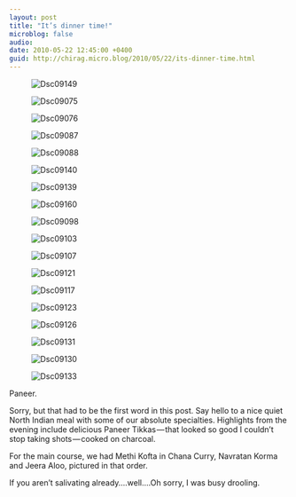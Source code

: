 ```yaml
---
layout: post
title: "It’s dinner time!"
microblog: false
audio: 
date: 2010-05-22 12:45:00 +0400
guid: http://chirag.micro.blog/2010/05/22/its-dinner-time.html
---
```

<figure><img alt="Dsc09149" src="http://www.chirag.biz/uploads/2018/a8e61198bb.jpg"></figure><figure><img alt="Dsc09075" src="http://www.chirag.biz/uploads/2018/cd63b48e67.jpg"></figure><figure><img alt="Dsc09076" src="http://www.chirag.biz/uploads/2018/10bfdcd31f.jpg"></figure><figure><img alt="Dsc09087" src="http://www.chirag.biz/uploads/2018/a0c608e750.jpg"></figure><figure><img alt="Dsc09088" src="http://www.chirag.biz/uploads/2018/b35b00b14e.jpg"></figure><figure><img alt="Dsc09140" src="http://www.chirag.biz/uploads/2018/f04208bd4a.jpg"></figure><figure><img alt="Dsc09139" src="http://www.chirag.biz/uploads/2018/11892a00b0.jpg"></figure><figure><img alt="Dsc09160" src="http://www.chirag.biz/uploads/2018/022321803d.jpg"></figure><figure><img alt="Dsc09098" src="http://www.chirag.biz/uploads/2018/4a6a28e95d.jpg"></figure><figure><img alt="Dsc09103" src="http://www.chirag.biz/uploads/2018/bac6fff68f.jpg"></figure><figure><img alt="Dsc09107" src="http://www.chirag.biz/uploads/2018/f532321668.jpg"></figure><figure><img alt="Dsc09121" src="http://www.chirag.biz/uploads/2018/51832109a0.jpg"></figure><figure><img alt="Dsc09117" src="http://www.chirag.biz/uploads/2018/a6eac16bed.jpg"></figure><figure><img alt="Dsc09123" src="http://www.chirag.biz/uploads/2018/0797c5d757.jpg"></figure><figure><img alt="Dsc09126" src="http://www.chirag.biz/uploads/2018/be8d89a54f.jpg"></figure><figure><img alt="Dsc09131" src="http://www.chirag.biz/uploads/2018/fc90a19b39.jpg"></figure><figure><img alt="Dsc09130" src="http://www.chirag.biz/uploads/2018/19d838e6d0.jpg"></figure><figure><img alt="Dsc09133" src="http://www.chirag.biz/uploads/2018/4e3da9f15f.jpg"></figure><p>Paneer.</p>
<p>Sorry, but that had to be the first word in this post. Say hello to a nice quiet North Indian meal with some of our absolute specialties. Highlights from the evening include delicious Paneer Tikkas — that looked so good I couldn’t stop taking shots — cooked on charcoal.</p>
<p>For the main course, we had Methi Kofta in Chana Curry, Navratan Korma and Jeera Aloo, pictured in that order.</p>
<p>If you aren’t salivating already….well….Oh sorry, I was busy drooling.</p>
